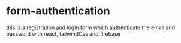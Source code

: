 # form-authentication
this is a registration and login form which authenticate the email and password with react, tailwindCss and firebase 
